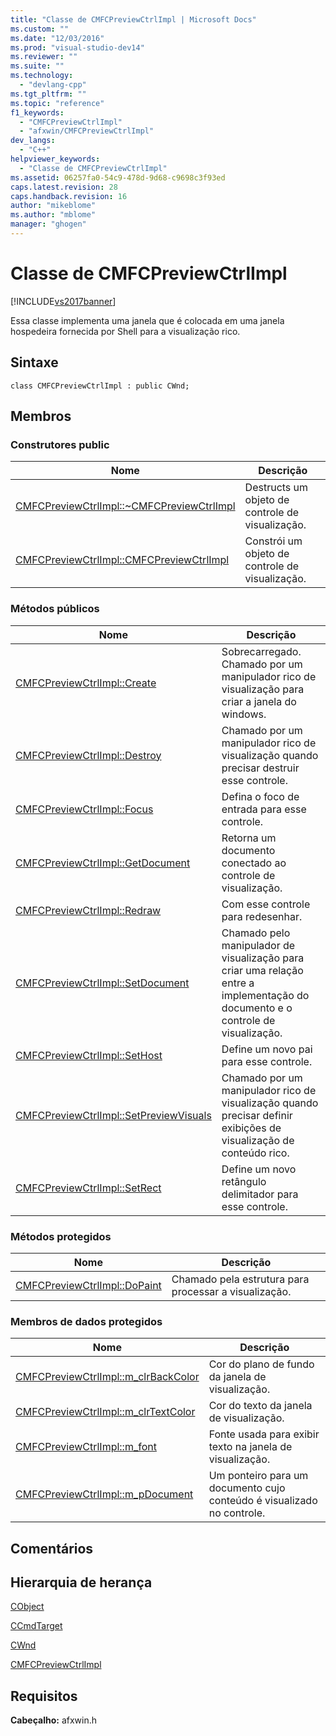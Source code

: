 ```yaml
---
title: "Classe de CMFCPreviewCtrlImpl | Microsoft Docs"
ms.custom: ""
ms.date: "12/03/2016"
ms.prod: "visual-studio-dev14"
ms.reviewer: ""
ms.suite: ""
ms.technology: 
  - "devlang-cpp"
ms.tgt_pltfrm: ""
ms.topic: "reference"
f1_keywords: 
  - "CMFCPreviewCtrlImpl"
  - "afxwin/CMFCPreviewCtrlImpl"
dev_langs: 
  - "C++"
helpviewer_keywords: 
  - "Classe de CMFCPreviewCtrlImpl"
ms.assetid: 06257fa0-54c9-478d-9d68-c9698c3f93ed
caps.latest.revision: 28
caps.handback.revision: 16
author: "mikeblome"
ms.author: "mblome"
manager: "ghogen"
---
```

# Classe de CMFCPreviewCtrlImpl
[!INCLUDE[vs2017banner](../../assembler/inline/includes/vs2017banner.md)]

Essa classe implementa uma janela que é colocada em uma janela hospedeira fornecida por Shell para a visualização rico.  
  
## Sintaxe  
  
```  
class CMFCPreviewCtrlImpl : public CWnd;  
```  
  
## Membros  
  
### Construtores public  
  
|Nome|Descrição|  
|----------|---------------|  
|[CMFCPreviewCtrlImpl::~CMFCPreviewCtrlImpl](../Topic/CMFCPreviewCtrlImpl::~CMFCPreviewCtrlImpl.md)|Destructs um objeto de controle de visualização.|  
|[CMFCPreviewCtrlImpl::CMFCPreviewCtrlImpl](../Topic/CMFCPreviewCtrlImpl::CMFCPreviewCtrlImpl.md)|Constrói um objeto de controle de visualização.|  
  
### Métodos públicos  
  
|Nome|Descrição|  
|----------|---------------|  
|[CMFCPreviewCtrlImpl::Create](../Topic/CMFCPreviewCtrlImpl::Create.md)|Sobrecarregado.  Chamado por um manipulador rico de visualização para criar a janela do windows.|  
|[CMFCPreviewCtrlImpl::Destroy](../Topic/CMFCPreviewCtrlImpl::Destroy.md)|Chamado por um manipulador rico de visualização quando precisar destruir esse controle.|  
|[CMFCPreviewCtrlImpl::Focus](../Topic/CMFCPreviewCtrlImpl::Focus.md)|Defina o foco de entrada para esse controle.|  
|[CMFCPreviewCtrlImpl::GetDocument](../Topic/CMFCPreviewCtrlImpl::GetDocument.md)|Retorna um documento conectado ao controle de visualização.|  
|[CMFCPreviewCtrlImpl::Redraw](../Topic/CMFCPreviewCtrlImpl::Redraw.md)|Com esse controle para redesenhar.|  
|[CMFCPreviewCtrlImpl::SetDocument](../Topic/CMFCPreviewCtrlImpl::SetDocument.md)|Chamado pelo manipulador de visualização para criar uma relação entre a implementação do documento e o controle de visualização.|  
|[CMFCPreviewCtrlImpl::SetHost](../Topic/CMFCPreviewCtrlImpl::SetHost.md)|Define um novo pai para esse controle.|  
|[CMFCPreviewCtrlImpl::SetPreviewVisuals](../Topic/CMFCPreviewCtrlImpl::SetPreviewVisuals.md)|Chamado por um manipulador rico de visualização quando precisar definir exibições de visualização de conteúdo rico.|  
|[CMFCPreviewCtrlImpl::SetRect](../Topic/CMFCPreviewCtrlImpl::SetRect.md)|Define um novo retângulo delimitador para esse controle.|  
  
### Métodos protegidos  
  
|Nome|Descrição|  
|----------|---------------|  
|[CMFCPreviewCtrlImpl::DoPaint](../Topic/CMFCPreviewCtrlImpl::DoPaint.md)|Chamado pela estrutura para processar a visualização.|  
  
### Membros de dados protegidos  
  
|Nome|Descrição|  
|----------|---------------|  
|[CMFCPreviewCtrlImpl::m\_clrBackColor](../Topic/CMFCPreviewCtrlImpl::m_clrBackColor.md)|Cor do plano de fundo da janela de visualização.|  
|[CMFCPreviewCtrlImpl::m\_clrTextColor](../Topic/CMFCPreviewCtrlImpl::m_clrTextColor.md)|Cor do texto da janela de visualização.|  
|[CMFCPreviewCtrlImpl::m\_font](../Topic/CMFCPreviewCtrlImpl::m_font.md)|Fonte usada para exibir texto na janela de visualização.|  
|[CMFCPreviewCtrlImpl::m\_pDocument](../Topic/CMFCPreviewCtrlImpl::m_pDocument.md)|Um ponteiro para um documento cujo conteúdo é visualizado no controle.|  
  
## Comentários  
  
## Hierarquia de herança  
 [CObject](../Topic/CObject%20Class.md)  
  
 [CCmdTarget](../Topic/CCmdTarget%20Class.md)  
  
 [CWnd](../Topic/CWnd%20Class.md)  
  
 [CMFCPreviewCtrlImpl](../../mfc/reference/cmfcpreviewctrlimpl-class.md)  
  
## Requisitos  
 **Cabeçalho:** afxwin.h